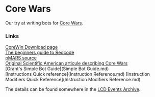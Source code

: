 Core Wars
=========

Our try at writing bots for [Core Wars](http://www.corewars.org/).

### Links

[CoreWin Download page](http://corewar.co.uk/wendell/download.htm)  
[The beginners guide to Redcode](http://vyznev.net/corewar/guide.html)  
[pMARS source](http://sourceforge.net/projects/corewar/)  
[Original Scientific American articule describing Core Wars](http://corewar.co.uk/vogtmann/first.htm)  
[Grant's Simple Bot Guide](Simple Bot Guide.md)  
[Instructions Quick reference](Instruction Reference.md)
[Instruction Modifiers Quick Reference](Instruction Modifiers Reference.md)

The details can be found somewhere in the [LCD Events Archive](http://leedscodedojo.github.io/archive.html).
